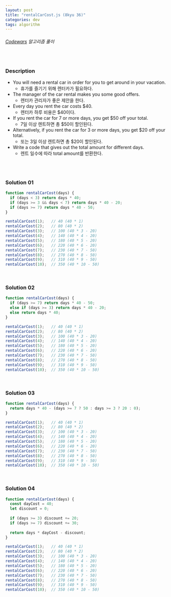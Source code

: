 ```yaml
---
layout: post
title: "rentalCarCost.js (8kyu 36)"
categories: dev
tags: algorithm
---
```


###### [Codewars](https://www.codewars.com) 알고리즘 풀이

<br>

### Description

- You will need a rental car in order for you to get around in your vacation.
  - 휴가를 즐기기 위해 렌터카가 필요하다.
- The manager of the car rental makes you some good offers.
  - 렌터카 관리자가 좋은 제안을 한다.
- Every day you rent the car costs \$40.
  - 렌터카 하루 비용은 \$40이다.
- If you rent the car for 7 or more days, you get \$50 off your total.
  - 7일 이상 렌트하면 총 \$50이 할인된다.
- Alternatively, if you rent the car for 3 or more days, you get \$20 off your total.
  - 또는 3일 이상 렌트하면 총 \$20이 할인된다.
- Write a code that gives out the total amount for different days.
  - 렌트 일수에 따라 total amount를 반환한다.

<br>

<br>

### Solution 01

```js
function rentalCarCost(days) {
  if (days < 3) return days * 40;
  if (days >= 3 && days < 7) return days * 40 - 20;
  if (days >= 7) return days * 40 - 50;
}

rentalCarCost(1);   // 40 (40 * 1)
rentalCarCost(2);   // 80 (40 * 2)
rentalCarCost(3);   // 100 (40 * 3 - 20)
rentalCarCost(4);   // 140 (40 * 4 - 20)
rentalCarCost(5);   // 180 (40 * 5 - 20)
rentalCarCost(6);   // 220 (40 * 6 - 20)
rentalCarCost(7);   // 230 (40 * 7 - 50)
rentalCarCost(8);   // 270 (40 * 8 - 50)
rentalCarCost(9);   // 310 (40 * 9 - 50)
rentalCarCost(10);  // 350 (40 * 10 - 50)
```

<br>

### Solution 02

```js
function rentalCarCost(days) {
  if (days >= 7) return days * 40 - 50;
  else if (days >= 3) return days * 40 - 20;
  else return days * 40;
}

rentalCarCost(1);   // 40 (40 * 1)
rentalCarCost(2);   // 80 (40 * 2)
rentalCarCost(3);   // 100 (40 * 3 - 20)
rentalCarCost(4);   // 140 (40 * 4 - 20)
rentalCarCost(5);   // 180 (40 * 5 - 20)
rentalCarCost(6);   // 220 (40 * 6 - 20)
rentalCarCost(7);   // 230 (40 * 7 - 50)
rentalCarCost(8);   // 270 (40 * 8 - 50)
rentalCarCost(9);   // 310 (40 * 9 - 50)
rentalCarCost(10);  // 350 (40 * 10 - 50)
```

<br>

### Solution 03

```js
function rentalCarCost(days) {
  return days * 40 - (days >= 7 ? 50 : days >= 3 ? 20 : 0);
}

rentalCarCost(1);   // 40 (40 * 1)
rentalCarCost(2);   // 80 (40 * 2)
rentalCarCost(3);   // 100 (40 * 3 - 20)
rentalCarCost(4);   // 140 (40 * 4 - 20)
rentalCarCost(5);   // 180 (40 * 5 - 20)
rentalCarCost(6);   // 220 (40 * 6 - 20)
rentalCarCost(7);   // 230 (40 * 7 - 50)
rentalCarCost(8);   // 270 (40 * 8 - 50)
rentalCarCost(9);   // 310 (40 * 9 - 50)
rentalCarCost(10);  // 350 (40 * 10 - 50)
```

<br>

### Solution 04

```js
function rentalCarCost(days) {
  const dayCost = 40;
  let discount = 0;
  
  if (days >= 3) discount += 20;
  if (days >= 7) discount += 30;
  
  return days * dayCost - discount;
}

rentalCarCost(1);   // 40 (40 * 1)
rentalCarCost(2);   // 80 (40 * 2)
rentalCarCost(3);   // 100 (40 * 3 - 20)
rentalCarCost(4);   // 140 (40 * 4 - 20)
rentalCarCost(5);   // 180 (40 * 5 - 20)
rentalCarCost(6);   // 220 (40 * 6 - 20)
rentalCarCost(7);   // 230 (40 * 7 - 50)
rentalCarCost(8);   // 270 (40 * 8 - 50)
rentalCarCost(9);   // 310 (40 * 9 - 50)
rentalCarCost(10);  // 350 (40 * 10 - 50)
```

<br>

<br>